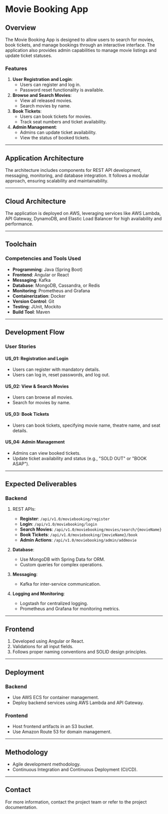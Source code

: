 # Movie Booking App

## Overview
The Movie Booking App is designed to allow users to search for movies, book tickets, and manage bookings through an interactive interface. The application also provides admin capabilities to manage movie listings and update ticket statuses.

### Features
1. **User Registration and Login**:
   - Users can register and log in.
   - Password reset functionality is available.
2. **Browse and Search Movies**:
   - View all released movies.
   - Search movies by name.
3. **Book Tickets**:
   - Users can book tickets for movies.
   - Track seat numbers and ticket availability.
4. **Admin Management**:
   - Admins can update ticket availability.
   - View the status of booked tickets.

---

## Application Architecture


The architecture includes components for REST API development, messaging, monitoring, and database integration. It follows a modular approach, ensuring scalability and maintainability.

---

## Cloud Architecture


The application is deployed on AWS, leveraging services like AWS Lambda, API Gateway, DynamoDB, and Elastic Load Balancer for high availability and performance.

---

## Toolchain

### Competencies and Tools Used
- **Programming**: Java (Spring Boot)
- **Frontend**: Angular or React
- **Messaging**: Kafka
- **Database**: MongoDB, Cassandra, or Redis
- **Monitoring**: Prometheus and Grafana
- **Containerization**: Docker
- **Version Control**: Git
- **Testing**: JUnit, Mockito
- **Build Tool**: Maven

---

## Development Flow

### User Stories

#### **US_01: Registration and Login**
- Users can register with mandatory details.
- Users can log in, reset passwords, and log out.

#### **US_02: View & Search Movies**
- Users can browse all movies.
- Search for movies by name.

#### **US_03: Book Tickets**
- Users can book tickets, specifying movie name, theatre name, and seat details.

#### **US_04: Admin Management**
- Admins can view booked tickets.
- Update ticket availability and status (e.g., "SOLD OUT" or "BOOK ASAP").

---

## Expected Deliverables

### Backend
1. REST APIs:
   - **Register**: `/api/v1.0/moviebooking/register`
   - **Login**: `/api/v1.0/moviebooking/login`
   - **Search Movies**: `/api/v1.0/moviebooking/movies/search/{movieName}`
   - **Book Tickets**: `/api/v1.0/moviebooking/{movieName}/book`
   - **Admin Actions**: `/api/v1.0/moviebooking/admin/addmovie`

2. **Database**:
   - Use MongoDB with Spring Data for ORM.
   - Custom queries for complex operations.

3. **Messaging**:
   - Kafka for inter-service communication.

4. **Logging and Monitoring**:
   - Logstash for centralized logging.
   - Prometheus and Grafana for monitoring metrics.

---

## Frontend
1. Developed using Angular or React.
2. Validations for all input fields.
3. Follows proper naming conventions and SOLID design principles.

---

## Deployment

### Backend
- Use AWS ECS for container management.
- Deploy backend services using AWS Lambda and API Gateway.

### Frontend
- Host frontend artifacts in an S3 bucket.
- Use Amazon Route 53 for domain management.

---

## Methodology
- Agile development methodology.
- Continuous Integration and Continuous Deployment (CI/CD).



---

## Contact
For more information, contact the project team or refer to the project documentation.
